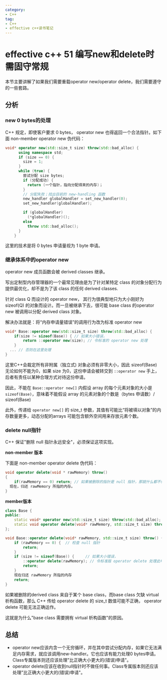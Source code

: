 ```yaml
---
category: 
- C++
tag:
- C++
- effective c++读书笔记
---
```


# effective c++ 51 编写new和delete时需固守常规

本节主要讲解了如果我们需要重载operator new/operator delete，我们需要遵守的一些套路。

## 分析

### new 0 bytes的处理

C++ 规定，即使客户要求 0 bytes， operator new 也得返回一个合法指针。如下面 non-member operator new 伪代码：

```cpp
void* operator new(std::size_t size) throw(std::bad_alloc) {
      using namespace std;
      if (size == 0) {
        size = 1;
      }
      while (true) {
        尝试分配 size bytes;
        if (分配成功) {
          return (一个指针，指向分配得来的内存)；
        }
        // 分配失败；找出目前的 new-handling 函数
        new_handler globalHandler = set_new_handler(0);
        set_new_handler(globalHandler);

        if (globalHandler)
          (*globalHandler)();
        else
          throw std::bad_alloc();
      }
    }

```
这里的技术是将 0 bytes 申请量视为 1 byte 申请。

### 继承体系中的operator new

operator new 成员函数会被 derived classes 继承。

写出定制型内存管理器的一个最常见理由是为了针对某特定 class 的对象分配行为提供最优化，却不是为了该 class 的任何 derived classes.

针对 class Q 而设计的 operator new， 其行为很典型地只为大小刚好为 sizeof(Q) 的对象而设计。而一旦被继承下去，很可能 base class 的operator new 被调用以分配 derived class 对象。

解决办法就是：将“内存申请量错误”的调用行为改为标准 operator new
```cpp
void* Base::operator new(std::size_t size) throw(std::bad_alloc) {
    if(size != sizeof(Base)) { // 如果大小错误，
        return ::operator new(size); // 令标准的 operator new 处理
    }
  ... // 否则在这里处理
}
```

这里C++会裁定所有非附属（独立式) 对象必须有非零大小，因此 sizeof(Base) 无论如何不能为0，如果 size 为0，这份申请会被转交到 ```::operator new``` 手上，后者有责任以某种合理方式对待这份申请。

因此，不能在 ```Base::operator new[]``` 内假设 array 的每个元素对象的大小是 ```sizeof(Base)```，意味着不能假设 array 的元素对象的个数是（bytes 申请数）/ sizeof(Base)

此外，传递给 ```operator new[]``` 的 size_t 参数，其值有可能比“将被填以对象”的内存数量更多，动态分配的arrays 可能包含额外空间用来存放元素个数。

### delete null指针

C++ 保证"删除 null 指针永远安全"，必须保证这项实现。

**non-member 版本**

下面是 non-member operator delete 伪代码：

```cpp
void operator delete(void * rawMemory) throw()
{
    if(rawMemory == 0) return; // 如果被删除的指针是 null 指针，那就什么都不做
  现在，归还 rawMemory 所指的内存。
}
```

**member版本**

```cpp
class Base {
public:
    static void* operator new(std::size_t size) throw(std::bad_alloc);
    static void operator delete(void* rawMemory, std::size_t size) throw();
};

void Base::operator delete(void* rawMemory, std::size_t size) throw() {
    if (rawMemory == 0) {  // 检查 null 指针
        return;
    }
    if (size != sizeof(Base)) {     // 如果大小错误，
        ::operator delete(rawMemory); // 令标准版 operator delete 处理此申请
        return;
    }
    现在归还 rawMemory 所指的内存
    return;
}
```

如果被删除的derived class 来自于某个 base class，而base class 欠缺 virtual 析构函数，那么 C++ 传给 operator delete 的 size_t 数值可能不正确， operator delete 可能无法正确运作。

这就是为什么"base class 需要拥有 virtual 析构函数"的原因。

## 总结

- operator new应该内含一个无穷循环，并在其中尝试分配内存，如果它无法满足内存需求，就应该调用new-handler。它也应该有能力处理0 bytes申请。Class专属版本则还应该处理"比正确大小更大的(错误)申请"。
- operator delete应该在收到null指针时不做任何事。Class专属版本则还应该处理"比正确大小更大的(错误)申请"。

